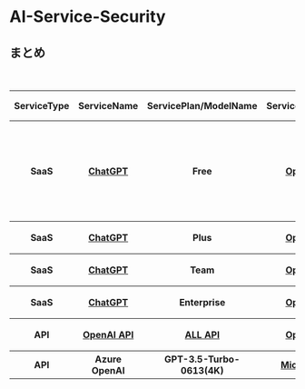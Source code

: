 # AI-Service-Security
## まとめ
<div style="overflow-x: auto;">
 <table>
   <thead>
     <tr>
       <th>ServiceType</th>
       <th>ServiceName</th>
       <th>ServicePlan/ModelName</th>
       <th>ServiceProvider</th>
       <th>ModelProvider</th>
       <th>Term</th>
       <th>Privacy Policy</th>
       <th>ModelTraining (学習利用)</th>
       <th>DataRetention (データ保持)</th>
       <th>Region</th>
       <th>Japan-Region</th>
       <th>GoverningLaw (準拠法)</th>
       <th>Jurisdiction (管轄裁判所)</th>
       <th>ISO27001</th>
       <th>SOC2</th>
       <th>ISMAP</th>
     </tr>
   </thead>
   <tbody>
     <tr>
      <th><!--Service Type-->SaaS</th>
      <th><!--Service Name--><a href="https://openai.com/chatgpt/">ChatGPT</a></th>
      <th><!--Plan/ Model-->Free</th>
      <th><!--Service Provider--><a href="https://openai.com/about/">OpenAI</a></th>
      <th><!--Model Procider--><a href="https://openai.com/about/">OpenAI</a></th>
      <th><!--Term of Use--><a href="https://openai.com/ja-JP/policies/terms-of-use/">URL</a></th>
      <th><!--Privacy Policy--><a href="https://openai.com/ja-JP/policies/privacy-policy/">URL</a></th>
      <th><!--学習への利用--><a href="https://openai.com/ja-JP/policies/terms-of-use/">する</a></th>
      <th><!--データ保持--><a href="https://openai.com/ja-JP/policies/terms-of-use/">30日</a></th>
      <th><!--リージョン--><a href="https://openai.com/ja-JP/policies/terms-of-use/">US</a></th>
      <th><!--日本リージョン有無--><a href="https://openai.com/ja-JP/policies/terms-of-use/">なし</a></th>
      <th><!--準拠法--><a href="https://openai.com/ja-JP/policies/terms-of-use/">カリフォルニア州法</a></th>
      <th><!--管轄裁判所--><a href="https://openai.com/ja-JP/policies/terms-of-use/">カリフォルニア州サンフランシスコに所在する連邦裁判所又は州裁判所</a></th>
      <th><!--ISO27001--><a href="https://openai.com/policies/supplier-security-measures/">Yes</a></th>
      <th><!--SOC2-->NO</th>
      <th><!--ISMAP-->NO</th>
     </tr>
   </tbody>
  　　<tbody>
     <tr>
      <th><!--Service Type-->SaaS</th>
      <th><!--Service Name--><a href="https://openai.com/chatgpt/">ChatGPT</a></th>
      <th><!--Plan/ Model-->Plus</th>
      <th><!--Service Provider--><a href="https://openai.com/about/">OpenAI</a></th>
      <th><!--Model Procider--><a href="https://openai.com/about/">OpenAI</a></th>
      <th><!--Term of Use--><a href="https://openai.com/ja-JP/policies/terms-of-use/">URL</a></th>
      <th><!--Privacy Policy--><a href="https://openai.com/ja-JP/policies/privacy-policy/">URL</a></th>
      <th><!--学習への利用--><a href="https://openai.com/ja-JP/policies/terms-of-use/">する</a></th>
      <th><!--データ保持--><a href="https://openai.com/ja-JP/policies/terms-of-use/">30日</a></th>
      <th><!--リージョン--><a href="https://openai.com/ja-JP/policies/terms-of-use/">US</a></th>
      <th><!--日本リージョン有無--><a href="https://openai.com/ja-JP/policies/terms-of-use/">なし</a></th>
      <th><!--準拠法--><a href="https://openai.com/ja-JP/policies/terms-of-use/">カリフォルニア州法</a></th>
      <th><!--管轄裁判所-->同上</th>
      <th><!--ISO27001--><a href="https://openai.com/policies/supplier-security-measures/">Yes</a></th>
      <th><!--SOC2-->NO</th>
      <th><!--ISMAP-->NO</th>
     </tr>
   </tbody>
    　　<tbody>
     <tr>
      <th><!--Service Type-->SaaS</th>
      <th><!--Service Name--><a href="https://openai.com/chatgpt/">ChatGPT</a></th>
      <th><!--Plan/ Model-->Team</th>
      <th><!--Service Provider--><a href="https://openai.com/about/">OpenAI</a></th>
      <th><!--Model Procider--><a href="https://openai.com/about/">OpenAI</a></th>
      <th><!--Term of Use--><a href="https://openai.com/policies/business-terms/">URL</a></th>
      <th><!--Privacy Policy--><a href="https://openai.com/ja-JP/policies/privacy-policy/">URL</a></th>
      <th><!--学習への利用--><a href="https://openai.com/policies/business-terms/">しない</a></th>
      <th><!--データ保持--><a href="https://openai.com/policies/business-terms/">30日</a></th>
      <th><!--リージョン--><a href="https://openai.com/policies/business-terms/">US</a></th>
      <th><!--日本リージョン有無--><a href="https://openai.com/ja-JP/policies/terms-of-use/">なし</a></th>
      <th><!--準拠法--><a href="https://openai.com/policies/business-terms/">カリフォルニア州法</a></th>
      <th><!--管轄裁判所-->同上</th>
      <th><!--ISO27001--><a href="https://openai.com/policies/supplier-security-measures/">Yes</a></th>
      <th><!--SOC2--><a href="https://trust.openai.com/">Type2</a></th>
      <th><!--ISMAP-->NO</th>
     </tr>
   </tbody>
    　　<tbody>
     <tr>
      <th><!--Service Type-->SaaS</th>
      <th><!--Service Name--><a href="https://openai.com/chatgpt/">ChatGPT</a></th>
      <th><!--Plan/ Model-->Enterprise</th>
      <th><!--Service Provider--><a href="https://openai.com/about/">OpenAI</a></th>
      <th><!--Model Procider--><a href="https://openai.com/about/">OpenAI</a></th>
      <th><!--Term of Use--><a href="https://openai.com/policies/business-terms/">URL</a></th>
      <th><!--Privacy Policy--><a href="https://openai.com/ja-JP/policies/privacy-policy/">URL</a></th>
      <th><!--学習への利用--><a href="https://openai.com/policies/business-terms/">しない</a></th>
      <th><!--データ保持--><a href="https://openai.com/policies/business-terms/">30日</a></th>
      <th><!--リージョン--><a href="https://openai.com/policies/business-terms/">US</a></th>
      <th><!--日本リージョン有無--><a href="https://openai.com/ja-JP/policies/terms-of-use/">なし</a></th>
      <th><!--準拠法--><a href="https://openai.com/policies/business-terms/">カリフォルニア州法</a></th>
      <th><!--管轄裁判所-->同上</th>
      <th><!--ISO27001--><a href="https://openai.com/policies/supplier-security-measures/">Yes</a></th>
      <th><!--SOC2--><a href="https://trust.openai.com/">Type2</a></th>
      <th><!--ISMAP-->NO</th>
     </tr>
   </tbody>
      　　<tbody>
     <tr>
      <th><!--Service Type-->API</th>
      <th><!--Service Name--><a href="https://openai.com/index/openai-api/">OpenAI API</a></th>
      <th><!--Plan/ Model--><a href="https://openai.com/api/">ALL API</a></th>
      <th><!--Service Provider--><a href="https://openai.com/about/">OpenAI</a></th>
      <th><!--Model Procider--><a href="https://openai.com/about/">OpenAI</a></th>
      <th><!--Term of Use--><a href="https://openai.com/policies/business-terms/">URL</a></th>
      <th><!--Privacy Policy--><a href="https://openai.com/ja-JP/policies/privacy-policy/">URL</a></th>
      <th><!--学習への利用--><a href="https://openai.com/policies/business-terms/">しない</a></th>
      <th><!--データ保持--><a href="https://openai.com/policies/business-terms/">30日</a></th>
      <th><!--リージョン--><a href="https://openai.com/policies/business-terms/">US</a></th>
      <th><!--日本リージョン有無--><a href="https://openai.com/ja-JP/policies/terms-of-use/">なし</a></th>
      <th><!--準拠法--><a href="https://openai.com/policies/business-terms/">カリフォルニア州法</a></th>
      <th><!--管轄裁判所-->同上</th>
      <th><!--ISO27001--><a href="https://openai.com/policies/supplier-security-measures/">Yes</a></th>
      <th><!--SOC2--><a href="https://trust.openai.com/">Type2</a></th>
      <th><!--ISMAP-->NO</th>
     </tr>
   </tbody>
   <tbody>
     <tr>
      <th><!--Service Type-->API</th>
      <th><!--Service Name--><a href=""></a>Azure OpenAI</th>
      <th><!--Plan/ Model-->GPT-3.5-Turbo-0613(4K)</th>
      <th><!--Service Provider--><a href="">Microsoft</a></th>
      <th><!--Model Procider--><a href="https://openai.com/about/">OpenAI</a></th>
      <th><!--Term of Use--><a href="">URL</a></th>
      <th><!--Privacy Policy--><a href="">URL</a></th>
      <th><!--学習への利用--><a href="">しない</a></th>
      <th><!--データ保持--><a href="">30日</a></th>
      <th><!--リージョン--><a href="">Many</a></th>
      <th><!--日本リージョン有無--><a href="">あり</a></th>
      <th><!--準拠法--><a href=""></a></th>
      <th><!--管轄裁判所--></th>
      <th><!--ISO27001--><a href="">Yes</a></th>
      <th><!--SOC2--><a href="">Type2</a></th>
      <th><!--ISMAP--><a href="">Yes</a></th>
     </tr>
   </tbody>
 </table>
</div>
